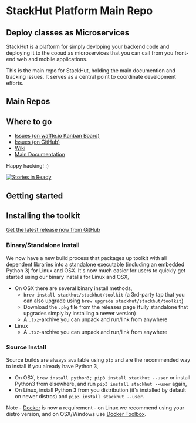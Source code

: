 # StackHut Platform Main Repo
## Deploy classes as Microservices

StackHut is a plaftorm for simply devloping your backend code and deploying it to the cooud as microservices that you can call from you front-end web and mobile applications.

This is the main repo for StackHut, holding the main documention and tracking issues. It serves as a central point to coordinate development efforts.

## Main Repos

## Where to go

* [Issues (on waffle.io Kanban Board)](http://waffle.io/StackHut/StackHut)
* [Issues (on GitHub)](https://github.com/StackHut/StackHut/issues)
* [Wiki](https://github.com/StackHut/StackHut/wiki)
* [Main Documentation](http://stackhut.readthedocs.org)

Happy hacking! :)

[![Stories in Ready](https://badge.waffle.io/StackHut/StackHut.svg?label=ready&title=Ready)](http://waffle.io/StackHut/StackHut)

## Getting started

## Installing the toolkit

[Get the latest release now from GitHub](https://github.com/StackHut/stackhut-toolkit/releases)

### Binary/Standalone Install

We now have a new build process that packages up toolkit with all dependent libraries into a standalone executable (including an embedded Python 3) for Linux and OSX. It's now much easier for users to quickly get started using our binary installs for Linux and OSX,
 * On OSX there are several binary install methods,
    * `brew install stackhut/stackhut/toolkit` (a 3rd-party tap that you can also upgrade using `brew upgrade stackhut/stackhut/toolkit`)
    * Download the `.pkg` file from the releases page (fully standalone that upgrades simply by installing a newer version)
    * A `.txz`-archive you can unpack and run/link from anywhere
 * Linux
    * A `.txz`-archive you can unpack and run/link from anywhere

### Source Install

Source builds are always available using `pip` and are the recommended way to install if you already have Python 3,

 * On OSX, `brew install python3; pip3 install stackhut --user` or install Python3 from elsewhere, and run `pip3 install stackhut --user` again,
 * On Linux, install Python 3 from you distribution (it's installed by default on newer distros) and `pip3 install stackhut --user`.

Note - [Docker](www.docker.com) is now a requirement - on Linux we recommend using your distro version, and on OSX/Windows use [Docker Toolbox](https://www.docker.com/docker-toolbox).
